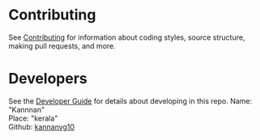 # Contributing

See [Contributing](Documentation/project-docs/contributing.md) for information about coding styles, source structure, making pull requests, and more.

# Developers

See the [Developer Guide](Documentation/project-docs/developer-guide.md) for details about developing in this repo.
Name: "Kannnan"  
   Place: "kerala"  
   Github: [kannanvg10](https://github.com/kannanvg10)  
